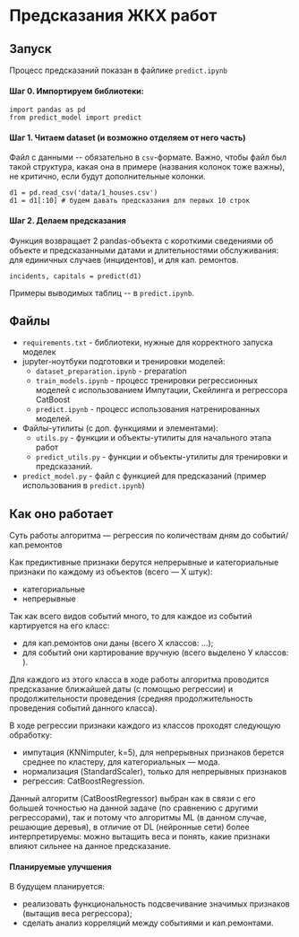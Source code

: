 # Предсказания ЖКХ работ
## Запуск

Процесс предсказаний показан в файлике `predict.ipynb`

#### Шаг 0. Импортируем библиотеки:

```
import pandas as pd
from predict_model import predict
```

#### Шаг 1. Читаем dataset (и возможно отделяем от него часть)

Файл с данными -- обязательно в `csv`-формате. Важно, чтобы файл был такой структура, какая она в примере (названия колонок тоже важны), не критично, если будут дополнительные колонки. 

```
d1 = pd.read_csv('data/1_houses.csv')
d1 = d1[:10] # будем давать предсказания для первых 10 строк
```


#### Шаг 2. Делаем предсказания

Функция возвращает 2 pandas-объекта с короткими сведениями об объекте и предсказанными датами и длительностями обслуживания: для единичных случаев (инцидентов), и для кап. ремонтов.

```
incidents, capitals = predict(d1)
```

Примеры выводимых таблиц -- в `predict.ipynb`.

## Файлы

* `requirements.txt` - библиотеки, нужные для корректного запуска моделек
* jupyter-ноутбуки подготовки и тренировки моделей:
    * `dataset_preparation.ipynb` - preparation 
    * `train_models.ipynb` - процесс тренировки регрессионных моделей с использованием Импутации, Скейлинга и регрессора CatBoost
    * `predict.ipynb` - процесс использования натренированных моделей.
* Файлы-утилиты (с доп. функциями и элементами):
    * `utils.py` - функции и объекты-утилиты для начального этапа работ
    * `predict_utils.py` - функции и объекты-утилиты для тренировки и предсказаний.
* `predict_model.py` - файл с функцией для предсказаний (пример использования в `predict.ipynb`) 

## Как оно работает

Суть работы алгоритма — регрессия по количествам дням до событий/кап.ремонтов 

Как предиктивные признаки берутся непрерывные и категориальные признаки по каждому из объектов (всего — Х штук):
* категориальные
* непрерывные

Так как всего видов событий много, то для каждое из событий картируется на его класс:
* для кап.ремонтов они даны (всего Х классов: …);
* для событий они картирование вручную (всего выделено У классов: ).

Для каждого из этого класса в ходе работы алгоритма проводится предсказание ближайшей даты (с помощью регрессии) и продолжительности проведения (средняя продолжительность проведения событий данного класса).

В ходе регрессии признаки каждого из классов проходят следующую обработку:

* импутация (KNNimputer, k=5), для непрерывных признаков берется среднее по кластеру, для категориальных — мода.
* нормализация (StandardScaler), только для непрерывных признаков 
* регрессия: CatBoostRegression. 

Данный алгоритм (CatBoostRegressor) выбран как в связи с его большей точностью на данной задаче (по сравнению с другими регрессорами), так и потому что алгоритмы ML (в данном случае, решающие деревья), в отличие от DL (нейронные сети) более интерпретируемы: можно вытащить веса и понять, какие признаки влияют сильнее на данное предсказание. 

#### Планируемые улучшения
В будущем планируется:

* реализовать функциональность подсвечивание значимых признаков (вытащив веса регрессора);
* сделать анализ корреляций между событиями и кап.ремонтами.

